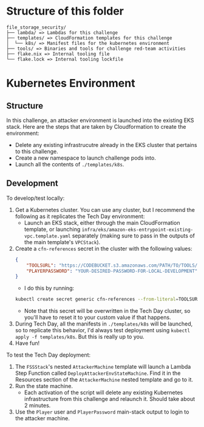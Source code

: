 # Structure of this folder

```plain
file_storage_security/
├── lambda/ => Lambdas for this challenge
├── templates/ => CloudFormation templates for this challenge
│  └── k8s/ => Manifest files for the kubernetes environment
├── tools/ => Binaries and tools for challenge red-team activities
├── flake.nix => Internal tooling file
└── flake.lock => Internal tooling lockfile
```

# Kubernetes Environment

## Structure
In this challenge, an attacker environment is launched into the existing EKS stack. Here are the steps that are taken by Cloudformation to create the environment:

- Delete any existing infrastrucutre already in the EKS cluster that pertains to this challenge. 
- Create a new namespace to launch challenge pods into.
- Launch all the contents of `./templates/k8s`.

## Development

To develop/test locally:

1. Get a Kubernetes cluster. You can use any cluster, but I recommend the following as it replicates the Tech Day environment:
    - Launch an EKS stack, either through the main CloudFormation template, or launching `infra/eks/amazon-eks-entrypoint-existing-vpc.template.yaml` separately (making sure to pass in the outputs of the main template's `VPCStack`).
2. Create a `cfn-references` secret in the cluster with the following values:
    ```json
    {
        "TOOLSURL": "https://CODEBUCKET.s3.amazonaws.com/PATH/TO/TOOLS/", 
        "PLAYERPASSWORD": "YOUR-DESIRED-PASSWORD-FOR-LOCAL-DEVELOPMENT"
    }
    ```
   - I do this by running: 
    ```bash
    kubectl create secret generic cfn-references --from-literal=TOOLSURL=https://CODEBUCKET.s3.amazonaws.com/PATH/TO/TOOLS/ --from-literal=PLAYERPASSWORD="YOUR-DESIRED-PASSWORD-FOR-LOCAL-DEVELOPMENT" --dry-run=client -o yaml | kubectl apply -f -
    ```
   - Note that this secret will be overwritten in the Tech Day cluster, so you'll have to reset it to your custom value if that happens.
3. During Tech Day, all the manifests in `./templates/k8s` will be launched, so to replicate this behavior, I'd always test deployment using `kubectl apply -f templates/k8s`. But this is really up to you. 
4. Have fun!

To test the Tech Day deployment:

1. The `FSSStack`'s nested `AttackerMachine` template will launch a Lambda Step Function called `DeployAttackerEnvStateMachine`. Find it in the Resources section of the `AttackerMachine` nested template and go to it.
2. Run the state machine.
    - Each activation of the script will delete any existing Kubernetes infrastructure from this challenge and relaunch it. Should take about 2 minutes.
3. Use the `Player` user and `PlayerPassword` main-stack output to login to the attacker machine.
